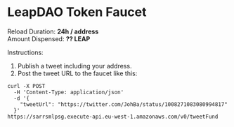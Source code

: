 # LeapDAO Token Faucet

Reload Duration: **24h / address**  
Amount Dispensed: **?? LEAP**  

Instructions:

1. Publish a tweet including your address.
2. Post the tweet URL to the faucet like this:

```
curl -X POST
  -H 'Content-Type: application/json' 
  -d '{
    "tweetUrl": "https://twitter.com/JohBa/status/1008271083080994817"
  }'
https://sarrsmlpsg.execute-api.eu-west-1.amazonaws.com/v0/tweetFund
```